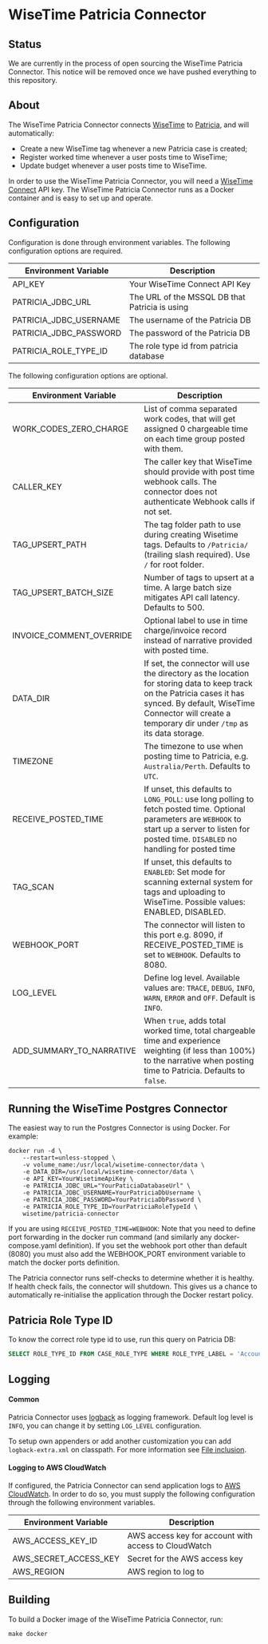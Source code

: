 # WiseTime Patricia Connector

## Status

We are currently in the process of open sourcing the WiseTime Patricia Connector. This notice will be removed once we have pushed everything to this repository.

## About

The WiseTime Patricia Connector connects [WiseTime](https://wisetime.io) to [Patricia](https://www.patrix.com/patricia), and will automatically:

* Create a new WiseTime tag whenever a new Patricia case is created;
* Register worked time whenever a user posts time to WiseTime;
* Update budget whenever a user posts time to WiseTime.

In order to use the WiseTime Patricia Connector, you will need a [WiseTime Connect](https://wisetime.io/docs/connect/) API key. The WiseTime Patricia Connector runs as a Docker container and is easy to set up and operate.

## Configuration

Configuration is done through environment variables. The following configuration options are required.

| Environment Variable                      | Description                                                              |
| ----------------------------------------  | ------------------------------------------------------------------------ |
| API_KEY                                   | Your WiseTime Connect API Key                                            |
| PATRICIA_JDBC_URL                         | The URL of the MSSQL DB that Patricia is using                           |
| PATRICIA_JDBC_USERNAME                    | The username of the Patricia DB                                          |
| PATRICIA_JDBC_PASSWORD                    | The password of the Patricia DB                                          |
| PATRICIA_ROLE_TYPE_ID                     | The role type id from patricia database                                  |

The following configuration options are optional.

| Environment Variable                 | Description                                                                                                                                                                                                                   |
| ------------------------------------ | ----------------------------------------------------------------------------------------------------------------------------------------------------------------------------------------------------------------------------- |
| WORK_CODES_ZERO_CHARGE               | List of comma separated work codes, that will get assigned 0 chargeable time on each time group posted with them.                                                                                                             |
| CALLER_KEY                           | The caller key that WiseTime should provide with post time webhook calls. The connector does not authenticate Webhook calls if not set.                                                                                       |
| TAG_UPSERT_PATH                      | The tag folder path to use during creating Wisetime tags. Defaults to `/Patricia/` (trailing slash required). Use `/` for root folder.                                                                                        |
| TAG_UPSERT_BATCH_SIZE                | Number of tags to upsert at a time. A large batch size mitigates API call latency. Defaults to 500.                                                                                                                           |
| INVOICE_COMMENT_OVERRIDE             | Optional label to use in time charge/invoice record instead of narrative provided with posted time.                                                                                                                           |
| DATA_DIR                             | If set, the connector will use the directory as the location for storing data to keep track on the Patricia cases it has synced. By default, WiseTime Connector will create a temporary dir under `/tmp` as its data storage. |
| TIMEZONE                             | The timezone to use when posting time to Patricia, e.g. `Australia/Perth`. Defaults to `UTC`.                                                                                                                                 |
| RECEIVE_POSTED_TIME                  | If unset, this defaults to `LONG_POLL`: use long polling to fetch posted time. Optional parameters are `WEBHOOK` to start up a server to listen for posted time. `DISABLED` no handling for posted time                       |
| TAG_SCAN                             | If unset, this defaults to `ENABLED`: Set mode for scanning external system for tags and uploading to WiseTime. Possible values: ENABLED, DISABLED.                                                                           |
| WEBHOOK_PORT                         | The connector will listen to this port e.g. 8090, if RECEIVE_POSTED_TIME is set to `WEBHOOK`. Defaults to 8080.                                                                                                               |                                                                                                                    
| LOG_LEVEL                            | Define log level. Available values are: `TRACE`, `DEBUG`, `INFO`, `WARN`, `ERROR` and `OFF`. Default is `INFO`.                                                                                                               |
| ADD_SUMMARY_TO_NARRATIVE             | When `true`, adds total worked time, total chargeable time and experience weighting (if less than 100%) to the narrative when posting time to Patricia. Defaults to `false`.                                                  |


## Running the WiseTime Postgres Connector

The easiest way to run the Postgres Connector is using Docker. For example:

```text
docker run -d \
    --restart=unless-stopped \
    -v volume_name:/usr/local/wisetime-connector/data \
    -e DATA_DIR=/usr/local/wisetime-connector/data \
    -e API_KEY=YourWisetimeApiKey \
    -e PATRICIA_JDBC_URL="YourPaticiaDatabaseUrl" \
    -e PATRICIA_JDBC_USERNAME=YourPatriciaDbUsername \
    -e PATRICIA_JDBC_PASSWORD=YourPatriciaDbPassword \
    -e PATRICIA_ROLE_TYPE_ID=YourPatriciaRoleTypeId \
    wisetime/patricia-connector
```

If you are using `RECEIVE_POSTED_TIME=WEBHOOK`: Note that you need to define port forwarding in the docker run command (and similarly any docker-compose.yaml definition). If you set the webhook port other than default (8080) you must also add the WEBHOOK_PORT environment variable to match the docker ports definition.

The Patricia connector runs self-checks to determine whether it is healthy. If health check fails, the connector will shutdown. This gives us a chance to automatically re-initialise the application through the Docker restart policy.
 
## Patricia Role Type ID
To know the correct role type id to use, run this query on Patricia DB:  
  ```sql
  SELECT ROLE_TYPE_ID FROM CASE_ROLE_TYPE WHERE ROLE_TYPE_LABEL = 'Account Address';
  ```

## Logging

#### Common

Patricia Connector uses [logback](https://logback.qos.ch) as logging framework. Default log level is `INFO`, you can change it by setting `LOG_LEVEL` configuration.

To setup own appenders or add another customization you can add `logback-extra.xml` on classpath. For more information see [File inclusion](https://logback.qos.ch/manual/configuration.html#fileInclusion).

#### Logging to AWS CloudWatch

If configured, the Patricia Connector can send application logs to [AWS CloudWatch](https://aws.amazon.com/cloudwatch/). In order to do so, you must supply the following configuration through the following environment variables.

| Environment Variable  | Description                                          |
| --------------------- | ---------------------------------------------------- |
| AWS_ACCESS_KEY_ID     | AWS access key for account with access to CloudWatch |
| AWS_SECRET_ACCESS_KEY | Secret for the AWS access key                        |
| AWS_REGION            | AWS region to log to                                 |

## Building

To build a Docker image of the WiseTime Patricia Connector, run:

```text
make docker
```
